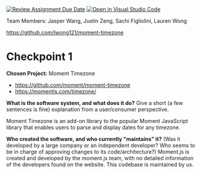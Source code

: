 [![Review Assignment Due Date](https://classroom.github.com/assets/deadline-readme-button-24ddc0f5d75046c5622901739e7c5dd533143b0c8e959d652212380cedb1ea36.svg)](https://classroom.github.com/a/ZL2e6lYH)
[![Open in Visual Studio Code](https://classroom.github.com/assets/open-in-vscode-718a45dd9cf7e7f842a935f5ebbe5719a5e09af4491e668f4dbf3b35d5cca122.svg)](https://classroom.github.com/online_ide?assignment_repo_id=11093023&assignment_repo_type=AssignmentRepo)

Team Members: Jasper Wang, Justin Zeng, Sachi Figliolini, Lauren Wong

https://github.com/lwong121/moment-timezone

# Checkpoint 1

**Chosen Project:** Moment Timezone
- https://github.com/moment/moment-timezone
- https://momentjs.com/timezone/

**What is the software system, and what does it do?** Give a short (a few sentences is fine) explanation from a user/consumer perspective.

Moment Timezone is an add-on library to the popular Moment JavaScript library that enables users to parse and display dates for any timezone.

**Who created the software, and who currently "maintains" it?** (Was it developed by a large company or an independent developer? Who seems to be in charge of approving changes to its code/architecture?)
Moment.js is created and developed by the moment.js team, with no detailed information of the developers found on the website. This codebase is maintained by us.
